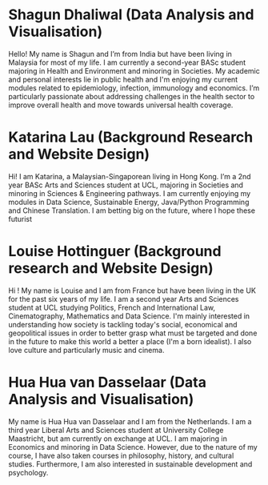 

# Shagun Dhaliwal (Data Analysis and Visualisation)
Hello! My name is Shagun and I’m from India but have been living in Malaysia for most of my life. I am currently a second-year BASc student majoring in Health and Environment and minoring in Societies. My academic and personal interests lie in public health and I'm enjoying my current modules related to epidemiology, infection, immunology and economics. I’m particularly passionate about addressing challenges in the health sector to improve overall health and move towards universal health coverage.

# Katarina Lau  (Background Research and Website Design)
Hi! I am Katarina, a Malaysian-Singaporean living in Hong Kong. I’m a 2nd year BASc Arts and Sciences student at UCL, majoring in Societies and minoring in Sciences & Engineering pathways. I am currently enjoying my modules in Data Science, Sustainable Energy, Java/Python Programming and Chinese Translation. I am betting big on the future, where I hope these futurist
     
# Louise Hottinguer (Background research and Website Design)
Hi ! My name is Louise and I am from France but have been living in the UK for the past six years of my life. I am a second year Arts and Sciences student at UCL studying Politics, French and International Law, Cinematography, Mathematics and Data Science. I'm mainly interested in understanding how society is tackling today's social, economical and geopolitical issues in order to better grasp what must be targeted and done in the future to make this world a better a place (I'm a born idealist). I also love culture and particularly music and cinema. 

# Hua Hua van Dasselaar (Data Analysis and Visualisation) 
My name is Hua Hua van Dasselaar and I am from the Netherlands. I am a third year Liberal Arts and Sciences student at University College Maastricht, but am currently on exchange at UCL. I am majoring in Economics and minoring in Data Science. However, due to the nature of my course, I have also taken courses in philosophy, history, and cultural studies. Furthermore, I am also interested in sustainable development and psychology.
 




